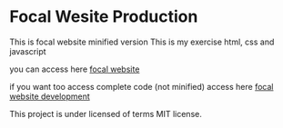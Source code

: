 # Focal Wesite Production

This is focal website minified version
This is my exercise html, css and javascript

you can access here
[focal website](https://alrasyidin.github.io/focal-website-prod "Focal Website")

if you want too access complete code (not minified)
access here
[focal website development](https://alrasyidin.github.io/focal-website-dev "Focal Website Development")

This project is under licensed of terms MIT license.
